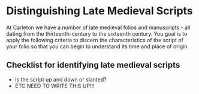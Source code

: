 # Distinguishing Late Medieval Scripts

At Carleton we have a number of late medieval folios and manuscripts - all dating from the thirteenth-century to the sixteenth century. You goal is to apply the following criteria to discern the  characteristics of the script of your folio so that you can begin to understand its time and place of origin. 

## Checklist for identifying late medieval scripts

- is the script up and down or slanted?
- ETC NEED TO WRITE THIS UP!!!



